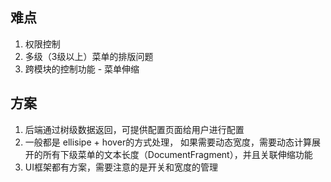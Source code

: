 ## 难点
1. 权限控制
2. 多级（3级以上）菜单的排版问题
3. 跨模块的控制功能 - 菜单伸缩
## 方案
1. 后端通过树级数据返回，可提供配置页面给用户进行配置
2. 一般都是 ellisipe + hover的方式处理，
如果需要动态宽度，需要动态计算展开的所有下级菜单的文本长度（DocumentFragment），并且关联伸缩功能
3. UI框架都有方案，需要注意的是开关和宽度的管理
